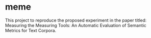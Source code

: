# meme
This project to reproduce the proposed experiment in the paper titled: Measuring the Measuring Tools: An Automatic Evaluation of Semantic Metrics for Text Corpora.

